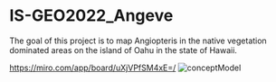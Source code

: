 # IS-GEO2022_Angeve

The goal of this project is to map Angiopteris in the native vegetation dominated areas on the island of Oahu in the state of Hawaii.

https://miro.com/app/board/uXjVPfSM4xE=/
![conceptModel](https://user-images.githubusercontent.com/45220540/185216003-f9c56919-5e3e-4ded-9282-9c4d3edeeedf.PNG)
